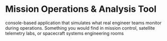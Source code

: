 # Mission Operations & Analysis Tool
console-based application that simulates what real engineer teams monitor during operations. Something you would find in mission control, satellite telemetry labs, or spacecraft systems engineering rooms
